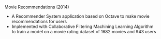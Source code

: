 Movie Recommendations (2014)
- A Recommender System application based on Octave to make movie recommendations for users
- Implemented with Collaborative Filtering Machining Learning Algorithm to train a model on a movie rating dataset
of 1682 movies and 943 users
